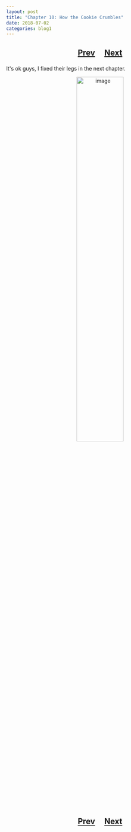 ```yaml
---
layout: post
title: "Chapter 10: How the Cookie Crumbles"
date: 2018-07-02
categories: blog1
---
```


<h2>
  <p style="text-align:center;">
    <a href="/wingsofthechorus/archive/2018/05/10/chapter9">Prev</a>
    &nbsp;&nbsp;&nbsp;
    <a href="/wingsofthechorus/archive/2018/07/09/chapter11">Next</a>
  </p>
</h2>

It's ok guys, I fixed their legs in the next chapter.

<p style="text-align:center;">
  <img src="/wingsofthechorus/images/comics/c10.png" width="50%" alt="image"/>
</p>

<h2>
  <p style="text-align:center;">
    <a href="/wingsofthechorus/archive/2018/05/10/chapter9">Prev</a>
    &nbsp;&nbsp;&nbsp;
    <a href="/wingsofthechorus/archive/2018/07/09/chapter11">Next</a>
  </p>
</h2>
